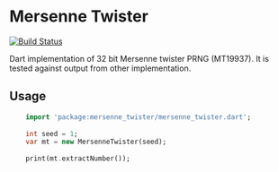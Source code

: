 Mersenne Twister
================

[![Build Status](https://drone.io/github.com/analogic/mersenne_twister/status.png)](https://drone.io/github.com/analogic/mersenne_twister/latest)

Dart implementation of 32 bit Mersenne twister PRNG (MT19937). It is tested against output from other implementation.

Usage
-----

```Dart
	import 'package:mersenne_twister/mersenne_twister.dart';
	
	int seed = 1;
	var mt = new MersenneTwister(seed);
	
	print(mt.extractNumber());
	
```
